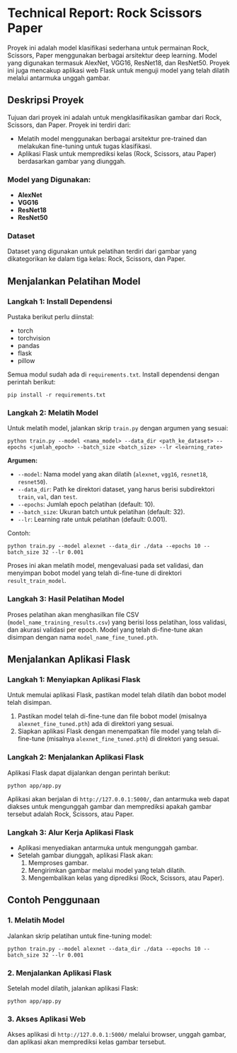 # Technical Report: Rock Scissors Paper

Proyek ini adalah model klasifikasi sederhana untuk permainan Rock, Scissors, Paper menggunakan berbagai arsitektur deep learning. Model yang digunakan termasuk AlexNet, VGG16, ResNet18, dan ResNet50. Proyek ini juga mencakup aplikasi web Flask untuk menguji model yang telah dilatih melalui antarmuka unggah gambar.

## Deskripsi Proyek

Tujuan dari proyek ini adalah untuk mengklasifikasikan gambar dari Rock, Scissors, dan Paper. Proyek ini terdiri dari:

- Melatih model menggunakan berbagai arsitektur pre-trained dan melakukan fine-tuning untuk tugas klasifikasi.
- Aplikasi Flask untuk memprediksi kelas (Rock, Scissors, atau Paper) berdasarkan gambar yang diunggah.

### Model yang Digunakan:
- **AlexNet**
- **VGG16**
- **ResNet18**
- **ResNet50**

### Dataset
Dataset yang digunakan untuk pelatihan terdiri dari gambar yang dikategorikan ke dalam tiga kelas: Rock, Scissors, dan Paper.

## Menjalankan Pelatihan Model

### Langkah 1: Install Dependensi
Pustaka berikut perlu diinstal:
- torch
- torchvision
- pandas
- flask
- pillow

Semua modul sudah ada di `requirements.txt`. Install dependensi dengan perintah berikut:
```
pip install -r requirements.txt
```

### Langkah 2: Melatih Model
Untuk melatih model, jalankan skrip `train.py` dengan argumen yang sesuai:

```
python train.py --model <nama_model> --data_dir <path_ke_dataset> --epochs <jumlah_epoch> --batch_size <batch_size> --lr <learning_rate>
```

**Argumen:**
- `--model`: Nama model yang akan dilatih (`alexnet`, `vgg16`, `resnet18`, `resnet50`).
- `--data_dir`: Path ke direktori dataset, yang harus berisi subdirektori `train`, `val`, dan `test`.
- `--epochs`: Jumlah epoch pelatihan (default: 10).
- `--batch_size`: Ukuran batch untuk pelatihan (default: 32).
- `--lr`: Learning rate untuk pelatihan (default: 0.001).

Contoh:
```
python train.py --model alexnet --data_dir ./data --epochs 10 --batch_size 32 --lr 0.001
```

Proses ini akan melatih model, mengevaluasi pada set validasi, dan menyimpan bobot model yang telah di-fine-tune di direktori `result_train_model`.

### Langkah 3: Hasil Pelatihan Model
Proses pelatihan akan menghasilkan file CSV (`model_name_training_results.csv`) yang berisi loss pelatihan, loss validasi, dan akurasi validasi per epoch. Model yang telah di-fine-tune akan disimpan dengan nama `model_name_fine_tuned.pth`.

## Menjalankan Aplikasi Flask

### Langkah 1: Menyiapkan Aplikasi Flask
Untuk memulai aplikasi Flask, pastikan model telah dilatih dan bobot model telah disimpan.

1. Pastikan model telah di-fine-tune dan file bobot model (misalnya `alexnet_fine_tuned.pth`) ada di direktori yang sesuai.
2. Siapkan aplikasi Flask dengan menempatkan file model yang telah di-fine-tune (misalnya `alexnet_fine_tuned.pth`) di direktori yang sesuai.

### Langkah 2: Menjalankan Aplikasi Flask
Aplikasi Flask dapat dijalankan dengan perintah berikut:

```
python app/app.py
```

Aplikasi akan berjalan di `http://127.0.0.1:5000/`, dan antarmuka web dapat diakses untuk mengunggah gambar dan memprediksi apakah gambar tersebut adalah Rock, Scissors, atau Paper.

### Langkah 3: Alur Kerja Aplikasi Flask
- Aplikasi menyediakan antarmuka untuk mengunggah gambar.
- Setelah gambar diunggah, aplikasi Flask akan:
  1. Memproses gambar.
  2. Mengirimkan gambar melalui model yang telah dilatih.
  3. Mengembalikan kelas yang diprediksi (Rock, Scissors, atau Paper).

## Contoh Penggunaan

### 1. Melatih Model
Jalankan skrip pelatihan untuk fine-tuning model:
```
python train.py --model alexnet --data_dir ./data --epochs 10 --batch_size 32 --lr 0.001
```

### 2. Menjalankan Aplikasi Flask
Setelah model dilatih, jalankan aplikasi Flask:
```
python app/app.py
```

### 3. Akses Aplikasi Web
Akses aplikasi di `http://127.0.0.1:5000/` melalui browser, unggah gambar, dan aplikasi akan memprediksi kelas gambar tersebut.
